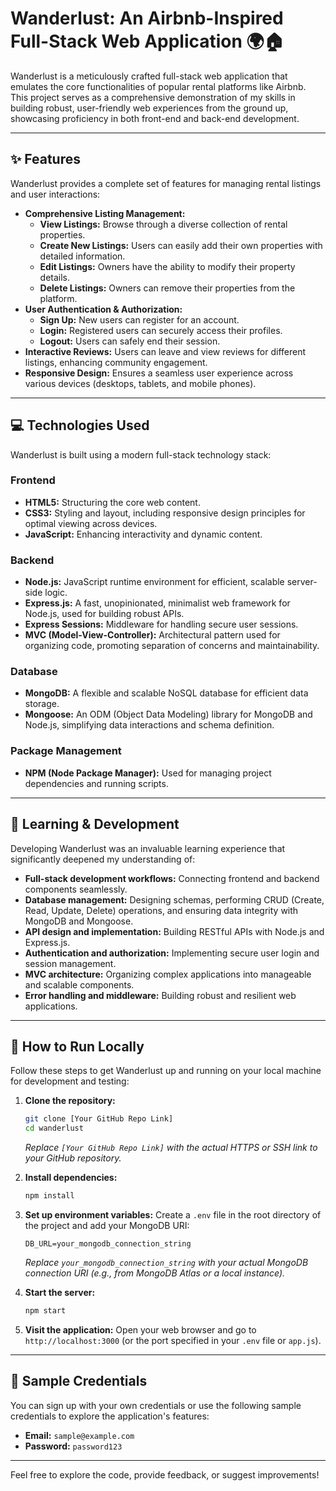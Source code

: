 # Wanderlust: An Airbnb-Inspired Full-Stack Web Application 🌍🏠

Wanderlust is a meticulously crafted full-stack web application that emulates the core functionalities of popular rental platforms like Airbnb. This project serves as a comprehensive demonstration of my skills in building robust, user-friendly web experiences from the ground up, showcasing proficiency in both front-end and back-end development.

---

## ✨ Features

Wanderlust provides a complete set of features for managing rental listings and user interactions:

* **Comprehensive Listing Management:**
    * **View Listings:** Browse through a diverse collection of rental properties.
    * **Create New Listings:** Users can easily add their own properties with detailed information.
    * **Edit Listings:** Owners have the ability to modify their property details.
    * **Delete Listings:** Owners can remove their properties from the platform.
* **User Authentication & Authorization:**
    * **Sign Up:** New users can register for an account.
    * **Login:** Registered users can securely access their profiles.
    * **Logout:** Users can safely end their session.
* **Interactive Reviews:** Users can leave and view reviews for different listings, enhancing community engagement.
* **Responsive Design:** Ensures a seamless user experience across various devices (desktops, tablets, and mobile phones).

---

## 💻 Technologies Used

Wanderlust is built using a modern full-stack technology stack:

### Frontend

* **HTML5:** Structuring the core web content.
* **CSS3:** Styling and layout, including responsive design principles for optimal viewing across devices.
* **JavaScript:** Enhancing interactivity and dynamic content.

### Backend

* **Node.js:** JavaScript runtime environment for efficient, scalable server-side logic.
* **Express.js:** A fast, unopinionated, minimalist web framework for Node.js, used for building robust APIs.
* **Express Sessions:** Middleware for handling secure user sessions.
* **MVC (Model-View-Controller):** Architectural pattern used for organizing code, promoting separation of concerns and maintainability.

### Database

* **MongoDB:** A flexible and scalable NoSQL database for efficient data storage.
* **Mongoose:** An ODM (Object Data Modeling) library for MongoDB and Node.js, simplifying data interactions and schema definition.

### Package Management

* **NPM (Node Package Manager):** Used for managing project dependencies and running scripts.

---

## 🧠 Learning & Development

Developing Wanderlust was an invaluable learning experience that significantly deepened my understanding of:

* **Full-stack development workflows:** Connecting frontend and backend components seamlessly.
* **Database management:** Designing schemas, performing CRUD (Create, Read, Update, Delete) operations, and ensuring data integrity with MongoDB and Mongoose.
* **API design and implementation:** Building RESTful APIs with Node.js and Express.js.
* **Authentication and authorization:** Implementing secure user login and session management.
* **MVC architecture:** Organizing complex applications into manageable and scalable components.
* **Error handling and middleware:** Building robust and resilient web applications.

---

## 🚀 How to Run Locally

Follow these steps to get Wanderlust up and running on your local machine for development and testing:

1.  **Clone the repository:**
    ```bash
    git clone [Your GitHub Repo Link]
    cd wanderlust
    ```
    *Replace `[Your GitHub Repo Link]` with the actual HTTPS or SSH link to your GitHub repository.*

2.  **Install dependencies:**
    ```bash
    npm install
    ```

3.  **Set up environment variables:**
    Create a `.env` file in the root directory of the project and add your MongoDB URI:
    ```
    DB_URL=your_mongodb_connection_string
    ```
    *Replace `your_mongodb_connection_string` with your actual MongoDB connection URI (e.g., from MongoDB Atlas or a local instance).*

4.  **Start the server:**
    ```bash
    npm start
    ```

5.  **Visit the application:**
    Open your web browser and go to `http://localhost:3000` (or the port specified in your `.env` file or `app.js`).

---

## 🔐 Sample Credentials

You can sign up with your own credentials or use the following sample credentials to explore the application's features:

* **Email:** `sample@example.com`
* **Password:** `password123`

---

Feel free to explore the code, provide feedback, or suggest improvements!
